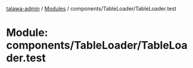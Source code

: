 [talawa-admin](../README.md) / [Modules](../modules.md) / components/TableLoader/TableLoader.test

# Module: components/TableLoader/TableLoader.test
